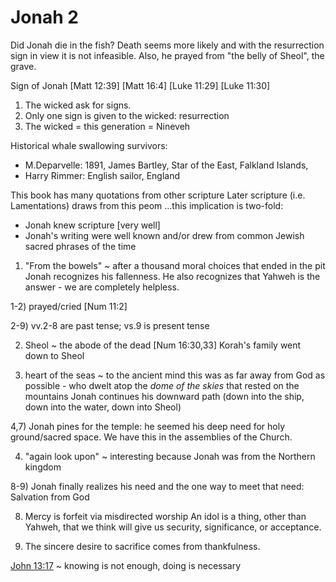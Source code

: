 # Jonah 2

Did Jonah die in the fish?
Death seems more likely and with the resurrection sign in view it is not infeasible.
Also, he prayed from "the belly of Sheol", the grave.

Sign of Jonah
  [Matt 12:39]
  [Matt 16:4]
  [Luke 11:29]
  [Luke 11:30]

  1. The wicked ask for signs.
  2. Only one sign is given to the wicked: resurrection
  3. The wicked = this generation = Nineveh

Historical whale swallowing survivors:
- M.Deparvelle: 1891, James Bartley, Star of the East, Falkland Islands, 
- Harry Rimmer: English sailor, England

This book has many quotations from other scripture
Later scripture (i.e. Lamentations) draws from this peom
...this implication is two-fold:
  - Jonah knew scripture [very well]
  - Jonah's writing were well known and/or drew from common Jewish sacred phrases of the time

1) "From the bowels" ~ after a thousand moral choices that ended in the pit Jonah recognizes his fallenness.
He also recognizes that Yahweh is the answer - we are completely helpless.

1-2) prayed/cried
[Num 11:2]

2-9) vv.2-8 are past tense; vs.9 is present tense

2) Sheol ~ the abode of the dead
[Num 16:30,33] Korah's family went down to Sheol

3) heart of the seas ~ to the ancient mind this was as far away from God as possible - who dwelt atop the _dome of the skies_ that rested on the mountains
Jonah continues his downward path (down into the ship, down into the water, down into Sheol)

4,7) Jonah pines for the temple: he seemed his deep need for holy ground/sacred space.
We have this in the assemblies of the Church.

4) "again look upon" ~ interesting because Jonah was from the Northern kingdom

8-9) Jonah finally realizes his need and the one way to meet that need: Salvation from God

8) Mercy is forfeit via misdirected worship
An idol is a thing, other than Yahweh, that we think will give us security, significance, or acceptance.

9) The sincere desire to sacrifice comes from thankfulness.

[John 13:17]() ~ knowing is not enough, doing is necessary
